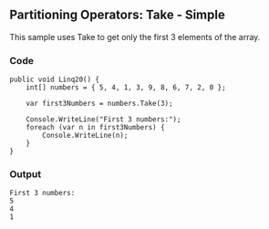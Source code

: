 ## Partitioning Operators: Take - Simple ##

This sample uses Take to get only the first 3 elements of the array.

### Code ###

```
public void Linq20() {
    int[] numbers = { 5, 4, 1, 3, 9, 8, 6, 7, 2, 0 };
    
    var first3Numbers = numbers.Take(3);
    
    Console.WriteLine("First 3 numbers:");
    foreach (var n in first3Numbers) {
        Console.WriteLine(n);
    }
}

```

### Output ###

```
First 3 numbers:
5
4
1
```
